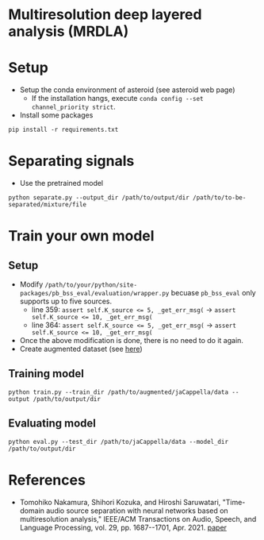 # Multiresolution deep layered analysis (MRDLA)

# Setup
- Setup the conda environment of asteroid (see asteroid web page)
    - If the installation hangs, execute `conda config --set channel_priority strict`.
- Install some packages
```
pip install -r requirements.txt
```

# Separating signals
- Use the pretrained model
```
python separate.py --output_dir /path/to/output/dir /path/to/to-be-separated/mixture/file
```

# Train your own model
## Setup
- Modify `/path/to/your/python/site-packages/pb_bss_eval/evaluation/wrapper.py` becuase `pb_bss_eval` only supports up to five sources.
    - line 359: `assert self.K_source <= 5, _get_err_msg(` -> `assert self.K_source <= 10, _get_err_msg(`
    - line 364: `assert self.K_source <= 5, _get_err_msg(` -> `assert self.K_source <= 10, _get_err_msg(`
- Once the above modification is done, there is no need to do it again.
- Create augmented dataset (see [here](../README.md#how-to-create-augmented-data))

## Training model
```
python train.py --train_dir /path/to/augmented/jaCappella/data --output /path/to/output/dir
```

## Evaluating model
```
python eval.py --test_dir /path/to/jaCappella/data --model_dir /path/to/output/dir
```

# References
- Tomohiko Nakamura, Shihori Kozuka, and Hiroshi Saruwatari, "Time-domain audio source separation with neural networks based on multiresolution analysis," IEEE/ACM Transactions on Audio, Speech, and Language Processing, vol. 29, pp. 1687--1701, Apr. 2021. [paper](https://ieeexplore.ieee.org/document/9403999)
